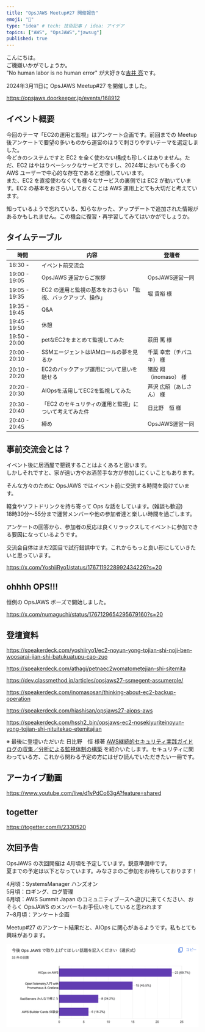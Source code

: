 ```yaml
---
title: "OpsJAWS Meetup#27 開催報告"
emoji: "🦈"
type: "idea" # tech: 技術記事 / idea: アイデア
topics: ["AWS", "OpsJAWS","jawsug"]
published: true
---
```

こんにちは。  
ご機嫌いかがでしょうか。  
"No human labor is no human error" が大好きな[吉井 亮](https://twitter.com/YoshiiRyo1)です。  

2024年3月11日に OpsJAWS Meetup#27 を開催しました。  

https://opsjaws.doorkeeper.jp/events/168912

## イベント概要

今回のテーマ「EC2の運用と監視」はアンケート企画です。前回までの Meetup 後アンケートで要望の多いものから運営のほうで刺さりやすいテーマを選定しました。  
今どきのシステムですと EC2 を全く使わない構成も珍しくはありません。ただ、EC2 はやはりベーシックなサービスですし、2024年においても多くの AWS ユーザーで中心的な存在であると想像していいます。  
また、EC2 を直接使わなくても様々なサービスの裏側では EC2 が動いています。EC2 の基本をおさらいしておくことは AWS 運用上とても大切だと考えています。  

知っているようで忘れている、知らなかった、アップデートで追加された情報があるかもしれません。この機会に復習・再学習してみてはいかがでしょうか。  

## タイムテーブル

| 時間          | 内容                                                          | 登壇者                   |
| ------------- | ------------------------------------------------------------- | ------------------------ |
| 18:30 -       | イベント前交流会                                              |                          |
| 19:00 - 19:05 | OpsJAWS 運営からご挨拶                                        | OpsJAWS運営一同          |
| 19:05 - 19:35 | EC2 の運用と監視の基本をおさらい 「監視、バックアップ、操作」 | 堀 貴裕 様               |
| 19:35 - 19:45 | Q&A                                                           |                          |
| 19:45 - 19:50 | 休憩                                                          |                          |
| 19:50 - 20:00 | petなEC2をまとめて監視してみた                                | 萩田 篤 様               |
| 20:00 - 20:10 | SSMエージェントはIAMロールの夢を見るか                        | 千葉 幸宏（チバユキ） 様 |
| 20:10 - 20:20 | EC2のバックアップ運用について思いを馳せる                     | 猪股 翔（inomaso） 様    |
| 20:20 - 20:30 | AIOpsを活用してEC2を監視してみた                              | 芦沢 広昭（あしさん） 様 |
| 20:30 - 20:40 | 「EC2 のセキュリティの運用と監視」について考えてみた件        | 日比野　恒 様            |
| 20:40 - 20:45 | 締め                                                          | OpsJAWS運営一同          |

## 事前交流会とは？

イベント後に居酒屋で懇親することはよくあると思います。  
しかしそれですと、家が遠い方やお酒苦手な方が参加しにくいこともあります。  

そんな方々のために OpsJAWS ではイベント前に交流する時間を設けています。  

軽食やソフトドリンクを持ち寄って Ops な話をしています。(雑談も歓迎)   
18時30分〜55分まで運営メンバーや他の参加者達と楽しい時間を過ごします。  

アンケートの回答から、参加者の反応は良くリラックスしてイベントに参加できる要因になっているようです。  

交流会自体はまだ2回目で試行錯誤中です。これからもっと良い形にしていきたいと思っています。  

https://x.com/YoshiiRyo1/status/1767119228992434226?s=20


## ohhhh OPS!!!

恒例の OpsJAWS ボーズで開始しました。  

https://x.com/numaguchi/status/1767129654295679160?s=20



## 登壇資料

https://speakerdeck.com/yoshiiryo1/ec2-noyun-yong-tojian-shi-noji-ben-woosarai-jian-shi-batukuatupu-cao-zuo

https://speakerdeck.com/athagi/petnaec2womatometejian-shi-sitemita

https://dev.classmethod.jp/articles/opsjaws27-ssmegent-assumerole/

https://speakerdeck.com/inomasosan/thinking-about-ec2-backup-operation

https://speakerdeck.com/hiashisan/opsjaws27-aiops-aws

https://speakerdeck.com/hssh2_bin/opsjaws-ec2-nosekiyuriteinoyun-yong-tojian-shi-nituitekao-etemitajian

※ 最後に登壇いただいた 日比野　恒 様著 [AWS継続的セキュリティ実践ガイド ログの収集／分析による監視体制の構築](https://amzn.asia/d/b1mgfG6) を紹介いたします。セキュリティに関わっている方、これから関わる予定の方にはぜひ読んでいただきたい一冊です。  


## アーカイブ動画

https://www.youtube.com/live/d1vPdCo63gA?feature=shared


## togetter

https://togetter.com/li/2330520


## 次回予告

OpsJAWS の次回開催は 4月頃を予定しています。鋭意準備中です。  
夏までの予定は以下となっています。みなさまのご参加をお待ちしております！  

4月頃：SystemsManager ハンズオン    
5月頃：ロギング、ログ管理    
6月頃：AWS Summit Japan のコミュニティブースへ遊びに来てください、おそらく OpsJAWS のメンバーもお手伝いをしていると思われます  
7~8月頃：アンケート企画  

Meetup#27 のアンケート結果だと、AIOps に関心があるようです。私もとても興味があります。  

![img](/images/opsjaws27_survey.png)